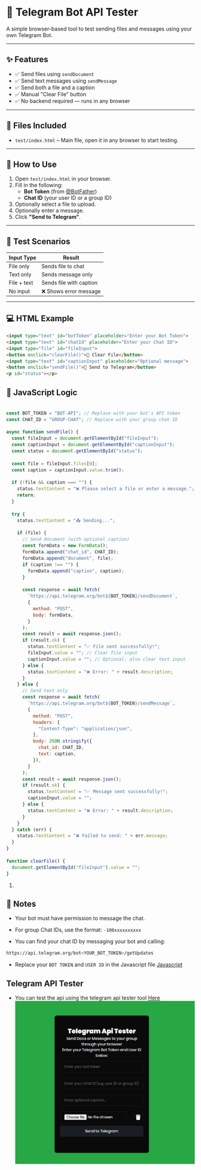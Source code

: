 # 📡 Telegram Bot API Tester

A simple browser-based tool to test sending files and messages using your own Telegram Bot.

---

## ✨ Features

- ✅ Send files using `sendDocument`
- ✅ Send text messages using `sendMessage`
- ✅ Send both a file and a caption
- ✅ Manual "Clear File" button
- ✅ No backend required — runs in any browser

---

## 📁 Files Included

- `test/index.html` – Main file, open it in any browser to start testing.

---

## 🔧 How to Use

1. Open `test/index.html` in your browser.
2. Fill in the following:
   - **Bot Token** (from [@BotFather](https://t.me/BotFather))
   - **Chat ID** (your user ID or a group ID)
3. Optionally select a file to upload.
4. Optionally enter a message.
5. Click **"Send to Telegram"**.

---

## 🧪 Test Scenarios

| Input Type       | Result                              |
|------------------|-------------------------------------|
| File only        | Sends file to chat                  |
| Text only        | Sends message only                  |
| File + text      | Sends file with caption             |
| No input         | ❌ Shows error message               |

---

## 💻 HTML Example

```html
<input type="text" id="botToken" placeholder="Enter your Bot Token">
<input type="text" id="chatId" placeholder="Enter your Chat ID">
<input type="file" id="fileInput">
<button onclick="clearFile()">🧹 Clear File</button>
<input type="text" id="captionInput" placeholder="Optional message">
<button onclick="sendFile()">🚀 Send to Telegram</button>
<p id="status"></p>
```

## 🧠 JavaScript Logic

```javascript 

const BOT_TOKEN = "BOT-API"; // Replace with your bot's API token
const CHAT_ID = "GROUP-CHAT"; // Replace with your group chat ID

async function sendFile() {
  const fileInput = document.getElementById("fileInput");
  const captionInput = document.getElementById("captionInput");
  const status = document.getElementById("status");

  const file = fileInput.files[0];
  const caption = captionInput.value.trim();

  if (!file && caption === "") {
    status.textContent = "❌ Please select a file or enter a message.";
    return;
  }

  try {
    status.textContent = "📤 Sending...";

    if (file) {
      // Send document (with optional caption)
      const formData = new FormData();
      formData.append("chat_id", CHAT_ID);
      formData.append("document", file);
      if (caption !== "") {
        formData.append("caption", caption);
      }

      const response = await fetch(
        `https://api.telegram.org/bot${BOT_TOKEN}/sendDocument`,
        {
          method: "POST",
          body: formData,
        }
      );
      const result = await response.json();
      if (result.ok) {
        status.textContent = "✅ File sent successfully!";
        fileInput.value = ""; // Clear file input
        captionInput.value = ""; // Optional: also clear text input
      } else {
        status.textContent = "❌ Error: " + result.description;
      }
    } else {
      // Send text only
      const response = await fetch(
        `https://api.telegram.org/bot${BOT_TOKEN}/sendMessage`,
        {
          method: "POST",
          headers: {
            "Content-Type": "application/json",
          },
          body: JSON.stringify({
            chat_id: CHAT_ID,
            text: caption,
          }),
        }
      );
      const result = await response.json();
      if (result.ok) {
        status.textContent = "✅ Message sent successfully!";
        captionInput.value = "";
      } else {
        status.textContent = "❌ Error: " + result.description;
      }
    }
  } catch (err) {
    status.textContent = "❌ Failed to send: " + err.message;
  }
}

function clearFile() {
  document.getElementById("fileInput").value = "";
}

```
1.
## 📌 Notes
- Your bot must have permission to message the chat.

- For group Chat IDs, use the format: `-100xxxxxxxxxx`

- You can find your chat ID by messaging your bot and calling:

```bash
https://api.telegram.org/bot<YOUR_BOT_TOKEN>/getUpdates
```

- Replace your `BOT TOKEN` and `USER ID` in the Javascript file [Javascript](index.js)

## Telegram API Tester

- You can test the api using the telegram api tester tool [Here](https://nexsite.github.io/Telegram-file-upload-api/test/)
![tool](./test/test.png)